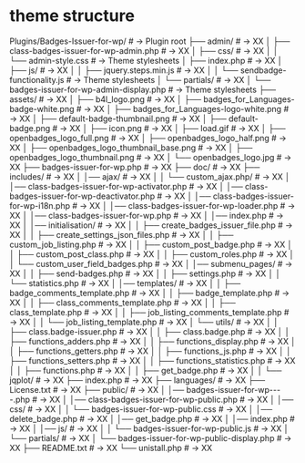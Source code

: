 # theme structure
Plugins/Badges-Issuer-for-wp/  									# → Plugin root
├── admin/                 			 								# → XX
│   ├── class-badges-issuer-for-wp-admin.php    # → XX
│   ├── css/          													# → XX
│   │   └── admin-style.css      								# → Theme stylesheets
│   ├── index.php          											# → XX
│   ├── js/         														# → XX
│   │   ├── jquery.steps.min.js   							# → XX
│   │   └── sendbadge-functionality.js       		# → Theme stylesheets
│   └── partials/       												# → XX
│       └── badges-issuer-for-wp-admin-display.php       # → Theme stylesheets
├── assets/                  										# → XX
│   ├── b4l_logo.png    												# → XX
│   ├── badges_for_Languages-badge-white.png    # → XX
│   ├── badges_for_Languages-logo-white.png    	# → XX
│   ├── default-badge-thumbnail.png    					# → XX
│   ├── default-badge.png    										# → XX
│   ├── icon.png    														# → XX
│   ├── load.gif    														# → XX
│   ├── openbadges_logo_full.png    						# → XX
│   ├── openbadges_logo_half.png    						# → XX
│   ├── openbadges_logo_thumbnail_base.png   		# → XX
│   ├── openbadges_logo_thumbnail.png    				# → XX
│   └──  openbadges_logo.jpg   									# → XX
├── badges-issuer-for-wp.php                  	# → XX
├── doc/                  											# → XX
├── includes/                  									# → XX
│   │── ajax/   																# → XX
│   │   └── custom_ajax.php/       							# → XX
│   │── class-badges-issuer-for-wp-activator.php		# → XX
│   │── class-badges-issuer-for-wp-deactivator.php	# → XX
│   │── class-badges-issuer-for-wp-i18n.php   			# → XX
│   │── class-badges-issuer-for-wp-loader.php   		# → XX
│   │── class-badges-issuer-for-wp.php   						# → XX
│   │── index.php   																# → XX
│   │── initialisation/   											# → XX
│   │   ├── create_badges_issuer_file.php      	# → XX
│   │   ├── create_settings_json_files.php      # → XX
│   │   ├── custom_job_listing.php      				# → XX
│   │   ├── custom_post_badge.php      					# → XX
│   │   ├── custom_post_class.php      					# → XX
│   │   ├── custom_roles.php      							# → XX
│   │   └── custom_user_field_badges.php       	# → XX
│   │── submenu_pages/   												# → XX
│   │   ├── send-badges.php      								# → XX
│   │   ├── settings.php      									# → XX
│   │   └── statistics.php       								# → XX
│   │── templates/   														# → XX
│   │   ├── badge_comments_template.php      		# → XX
│   │   ├── badge_template.php      						# → XX
│   │   ├── class_comments_template.php      		# → XX
│   │   ├── class_template.php      						# → XX
│   │   ├── job_listing_comments_template.php  	# → XX
│   │   └── job_listing_template.php       			# → XX
│   └── utils/       														# → XX
│   │   ├── class.badge-issuer.php      				# → XX
│   │   ├── class.badge.php      								# → XX
│   │   ├── functions_adders.php      					# → XX
│   │   ├── functions_display.php      					# → XX
│   │   ├── functions_getters.php      					# → XX
│   │   ├── functions_js.php      							# → XX
│   │   ├── functions_setters.php      					# → XX
│   │   ├── functions_statistics.php      			# → XX
│   │   ├── functions.php      									# → XX
│   │   ├── get_badge.php      									# → XX
│   │   └── jqplot/ 	           								# → XX
├── index.php                  									# → XX
├── languages/                  								# → XX
├── License.txt                  								# → XX
├── public/                  										# → XX
│   │── badges-issuer-for-wp----.php   					# → XX
│   │── class-badges-issuer-for-wp-public.php 	# → XX
│   │── css/   																	# → XX
│   │		└── badges-issuer-for-wp-public.css 		# → XX
│   │── delete_badge.php   											# → XX
│   │── get_badge.php   												# → XX
│   │── index.php   														# → XX
│   │── js/   																	# → XX
│   │		└── badges-issuer-for-wp-public.js 			# → XX
│   └── partials/       												# → XX
│   		└── badges-issuer-for-wp-public-display.php # → XX
├── README.txt                  								# → XX
└── unistall.php                  							# → XX
